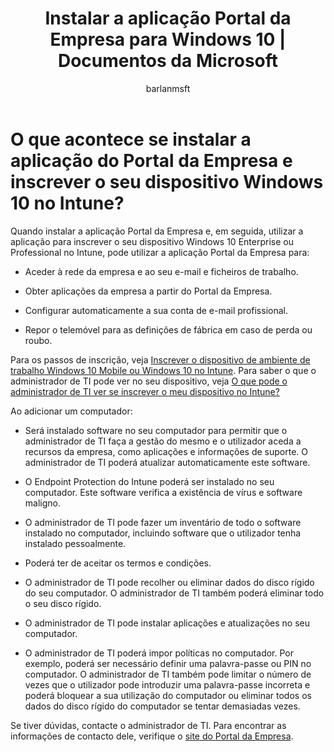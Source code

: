 ﻿---
title: "Instalar a aplicação Portal da Empresa para Windows 10 | Documentos da Microsoft"
description: 
keywords: 
author: barlanmsft
ms.author: barlan
manager: angrobe
ms.date: 01/23/2017
ms.topic: article
ms.prod: 
ms.service: microsoft-intune
ms.technology: 
ms.assetid: 0dc35efe-4fd4-4d4a-8569-d649ea704fea
searchScope: User help
ROBOTS: 
ms.reviewer: priyar
ms.suite: ems
ms.custom: intune-enduser
ms.openlocfilehash: 53fe121c5d565fe7bd35843b92f9480cfd5bd5e8
ms.sourcegitcommit: 79116d4c7f11bafc7c444fc9f5af80fa0b21224e
ms.translationtype: HT
ms.contentlocale: pt-PT
ms.lasthandoff: 08/03/2017
---
# <a name="what-happens-if-you-install-the-company-portal-app-and-enroll-your-windows-10-device-in-intune"></a>O que acontece se instalar a aplicação do Portal da Empresa e inscrever o seu dispositivo Windows 10 no Intune?

Quando instalar a aplicação Portal da Empresa e, em seguida, utilizar a aplicação para inscrever o seu dispositivo Windows 10 Enterprise ou Professional no Intune, pode utilizar a aplicação Portal da Empresa para:

-   Aceder à rede da empresa e ao seu e-mail e ficheiros de trabalho.

-   Obter aplicações da empresa a partir do Portal da Empresa.

-   Configurar automaticamente a sua conta de e-mail profissional.

-   Repor o telemóvel para as definições de fábrica em caso de perda ou roubo.

Para os passos de inscrição, veja [Inscrever o dispositivo de ambiente de trabalho Windows 10 Mobile ou Windows 10 no Intune](enroll-your-w10-phone-or-w10-pc-windows.md). Para saber o que o administrador de TI pode ver no seu dispositivo, veja [O que pode o administrador de TI ver se inscrever o meu dispositivo no Intune?](what-info-can-your-company-see-when-you-enroll-your-device-in-intune.md)

Ao adicionar um computador:

-   Será instalado software no seu computador para permitir que o administrador de TI faça a gestão do mesmo e o utilizador aceda a recursos da empresa, como aplicações e informações de suporte. O administrador de TI poderá atualizar automaticamente este software.

-   O Endpoint Protection do Intune poderá ser instalado no seu computador. Este software verifica a existência de vírus e software maligno.

-   O administrador de TI pode fazer um inventário de todo o software instalado no computador, incluindo software que o utilizador tenha instalado pessoalmente.

-   Poderá ter de aceitar os termos e condições.

-   O administrador de TI pode recolher ou eliminar dados do disco rígido do seu computador. O administrador de TI também poderá eliminar todo o seu disco rígido.

-   O administrador de TI pode instalar aplicações e atualizações no seu computador.

-   O administrador de TI poderá impor políticas no computador. Por exemplo, poderá ser necessário definir uma palavra-passe ou PIN no computador. O administrador de TI também pode limitar o número de vezes que o utilizador pode introduzir uma palavra-passe incorreta e poderá bloquear a sua utilização do computador ou eliminar todos os dados do disco rígido do computador se tentar demasiadas vezes.

Se tiver dúvidas, contacte o administrador de TI. Para encontrar as informações de contacto dele, verifique o [site do Portal da Empresa](https://portal.manage.microsoft.com).
